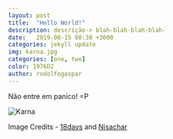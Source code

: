 ```yaml
---
layout: post
title:  "Hello World!"
description: descrição-> blah-blah-blah-blah-
date:   2019-08-15 00:30 +3000
categories: jekyll update
img: karna.jpg
categories: [one, two]
color: 1976D2
author: rodolfogaspar
---
```

Não entre em panico! =P

![Karna]({{site.baseurl}}/images/karna-2.jpg)


Image Credits - [18days](https://www.youtube.com/watch?v=kyHFBybC3RI) and [Nisachar](http://nisachar.deviantart.com/gallery/37429163/18-Days) 
